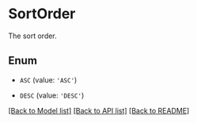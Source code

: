 # SortOrder

The sort order.

## Enum

* `ASC` (value: `'ASC'`)

* `DESC` (value: `'DESC'`)

[[Back to Model list]](../README.md#documentation-for-models) [[Back to API list]](../README.md#documentation-for-api-endpoints) [[Back to README]](../README.md)


